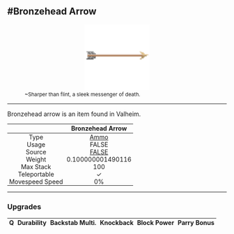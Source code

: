 <meta property="og:title" content="Bronzehead Arrow - MoreValheim" /><meta property="og:type" content="website" /><meta property="og:image" content="/assets/bronzehead_arrow.png" /><meta property="og:description" content="Bronzehead Arrow is an item found in Valheim." /><meta name="theme-color" content="#546D78"><meta name="twitter:card" content="summary_large_image">
#Bronzehead Arrow
-------------
<style>img {width:20px;}.tb {width:150px;display: block;margin-left: auto;margin-right: auto;}</style>

<style>.md-typeset table:not([class]) th:not([align]) {min-width:unset!important;}</style>
<style>td{padding:0em 0.3em!important;text-align:center!important;border-left:.05rem solid var(--md-default-fg-color--lightest)}</style>

<style>th{padding:0.1em 0.3em!important;text-align:center!important;font-weight:bold}</style>

<style>pre{text-align:right!important}</style>
<style>table tr td:first-child {border-left: 0;};</style>

<figure><img src="/assets/bronzehead_arrow.png" class="tb" /><figcaption><small>~Sharper than flint, a sleek messenger of death.</small></figcaption></figure>

-------------

Bronzehead arrow is an item found in Valheim.

|        | Bronzehead Arrow              |
| ----------- | ------------------------------------ |
| Type | [Ammo](../../types/ammo)
| Usage | FALSE<br>
| Source | [FALSE](../../items/false)
| Weight | 0.100000001490116 |
| Max Stack | 100 |
| Teleportable | ✓
| Movespeed Speed | 0%


-------------

### Upgrades
| Q | Durability | Backstab Multi. | Knockback | Block Power | Parry Bonus
| - | - | - | - | - | - 
